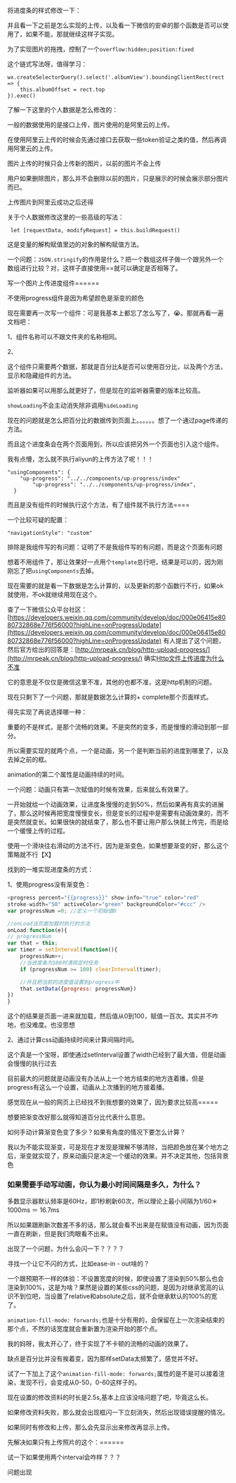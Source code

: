 将进度条的样式修改一下：

并且看一下之前是怎么实现的上传，以及看一下微信的安卓的那个函数是否可以使用了，如果不能，那就继续这样子实现。

为了实现图片的拖拽，控制了一个`overflow:hidden;position:fixed`

这个链式写法呀，值得学习：

```
wx.createSelectorQuery().select('.albumView').boundingClientRect(rect => {
    this.albumOffset = rect.top
}).exec()
```

了解一下这里的个人数据是怎么修改的：

一般的数据使用的是接口上传，图片使用的是阿里云的上传。

在使用阿里云上传的时候会先通过接口去获取一些token验证之类的值，然后再调用阿里云的上传。

图片上传的时候只会上传新的图片，以前的图片不会上传

用户如果删除图片，那么并不会删除以前的图片，只是展示的时候会展示部分图片而已。

上传图片到阿里云成功之后还得

关于个人数据修改这里的一些高级的写法：

```
 let [requestData, modifyRequest] = this.buildRequest()
```

这是变量的解构赋值里边的对象的解构赋值方法。

一个问题：`JSON.stringify`的作用是什么？把一个数组这样子做一个跟另外一个数组进行比较？对，这样子直接使用==就可以确定是否相等了。

写一个图片上传进度组件======

不使用progress组件是因为希望颜色是渐变的颜色

现在需要再一次写一个组件：可是我基本上都忘了怎么写了，😭。那就再看一遍文档吧：

1、组件名称可以不跟文件夹的名称相同。

2、

这个组件只需要两个数据，那就是百分比&是否可以使用百分比，以及两个方法，显示和隐藏组件的方法。

监听器如果可以用那么就更好了，但是现在的监听器需要的版本比较高。

`showLoading`不会主动消失除非调用`hideLoading`

现在的问题就是怎么把百分比的数据传到页面上。。。。。。想了一个通过page传递的方法。

而且这个进度条会在两个页面用到，所以应该把另外一个页面也引入这个组件。

我有点懵，怎么就不执行aliyun的上传方法了呢！！！

```
"usingComponents": {
    "up-progress": "../../components/up-progress/index"
        "up-progress": "../../components/up-progress/index",
  }
```

而且是没有组件的时候执行这个方法，有了组件就不执行方法====

一个比较可疑的配置：

```
"navigationStyle": "custom"
```

排除是我组件写的有问题：证明了不是我组件写的有问题，而是这个页面有问题

想着不用组件了，那让效果好一点用个`template`总行吧，结果是可以的，因为刚刚忘了把`usingComponents`去掉。

现在需要的就是看一下数据是怎么计算的，以及更新的那个函数行不行，如果ok就使用，不ok就继续用现在这个。

查了一下微信公众平台社区：[https://developers.weixin.qq.com/community/develop/doc/000e06415e8080732868e776f56000?highLine=onProgressUpdate](https://developers.weixin.qq.com/community/develop/doc/000e06415e8080732868e776f56000?highLine=onProgressUpdate) 有人提出了这个问题，然后官方给出的回答是：[http://mrpeak.cn/blog/http-upload-progress/](http://mrpeak.cn/blog/http-upload-progress/)  确实[Http文件上传进度为什么不准  ](http://mrpeak.cn/blog/http-upload-progress/)

它的意思是不仅仅是微信这里不准，其他的也都不准，这是http机制的问题。

现在只剩下了一个问题，那就是数据怎么计算的+ complete那个页面样式。

得先实现了再说选择哪一种：

重要的不是样式，是那个流畅的效果。不是突然的变多，而是慢慢的滑动到那一部分。

所以需要实现的就两个点，一个是动画，另一个是判断当前的进度到哪里了，以及去掉之前的框。

animation的第二个属性是动画持续的时间。

一个问题：动画只有第一次赋值的时候有效果，后来就么有效果了。

一开始就给一个动画效果，让进度条慢慢的走到50%，然后如果再有真实的进展了，那么这时候再把宽度慢慢变长，但是变长的过程中是需要有动画效果的，而不是突然就变长。如果很快的就结束了，那么也不要让用户那么快就上传完，而是给一个缓慢上传的过程。

使用一个滑块往右滑动的方法不行，因为是渐变色，如果想要渐变的好，那么这个策略就不行【X】

找到的一堆实现进度条的方式：

1、使用progress没有渐变色：

```js
<progress percent="{{progress}}" show-info="true" color="red" 
stroke-width="50" activeColor="green" backgroundColor="#ccc" />
var progressNum =0; //定义一个初始值0

//onLoad当页面加载时执行的方法
onLoad:function(e){
// progressNum
var that = this;
var timer = setInterval(function(){
    progressNum++;
    //当进度条为100时清除定时任务
    if (progressNum >= 100) clearInterval(timer);

    //并且把当前的进度值设置到progress中
    that.setData({progress: progressNum})
})
}
```

这个的结果是页面一进来就加载，然后值从0到100，赋值一百次。其实并不咋地，也没难度。也没思想

2、通过计算css动画持续时间来计算间隔时间。

这个真是一个宝呀，即使通过setInterval设置了width已经到了最大值，但是动画会慢慢的执行过去

目前最大的问题就是动画没有办法从上一个地方结束的地方连着播，但是progress有这么一个设置，动画从上次播到的地方接着播。

感觉现在从一般的网页上已经找不到我想要的效果了，因为要求比较高=====

想要把渐变改好那么就得知道百分比代表什么意思。

如何手动计算渐变色变了多少？如果有角度的情况下要怎么计算？

我以为不能实现渐变，可是现在才发现是理解不够清除，当把颜色放在某个地方之后，渐变就实现了，原来动画只是决定一个缓动的效果。并不决定其他，包括背景色

### **如果需要手动写动画，你认为最小时间间隔是多久，为什么？**

多数显示器默认频率是60Hz，即1秒刷新60次，所以理论上最小间隔为1/60＊1000ms ＝ 16.7ms

所以如果跟刷新次数差不多的话，那么就会看不出来是在赋值没有动画，因为页面一直在刷新，但是我们肉眼看不出来。

出现了一个问题，为什么会闪一下？？？？

寻找一个让它不闪的方式，比如ease-in - out啥的？

一个跟预期不一样的体验：不设置宽度的时候，即使设置了渲染到50%那么也会渲染到100%，这是为啥？果然是设置的某些css的问题，是因为对继承宽高的认识不到位吧，当设置了relative和absolute之后，就不会继承默认的100%的宽了。

`animation-fill-mode: forwards;`也是十分有用的，会保留在上一次渲染结束的那个点，不然的话宽度就会重新置为渲染开始的那个点。

我的妈呀，我太开心了，终于实现了不卡顿的流畅的动画的效果了。

缺点是百分比并没有挨着变，因为那样setData太频繁了，感觉并不好。

试了一下加上了这个`animation-fill-mode: forwards;`属性的是不是可以接着渲染，发现不行，会变成从0-50，0-60这样子的。

现在设置的修改资料的时长是2.5s,基本上应该没啥问题了吧，毕竟这么长。

如果修改资料失败，那么就会出现框闪一下立刻消失，然后出现错误提醒的情况。

如果同时有修改和上传，那么会先显示出来修改再显示上传。

先解决如果只有上传照片的这个：======

试一下如果使用两个interval会咋样？？？



问题出现



